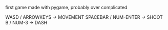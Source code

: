 first game made with pygame, probably over complicated

WASD / ARROWKEYS      ->    MOVEMENT
SPACEBAR / NUM-ENTER  ->    SHOOT
B / NUM-3             ->    DASH
